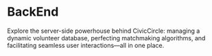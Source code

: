# BackEnd
Explore the server-side powerhouse behind CivicCircle: managing a dynamic volunteer database, perfecting matchmaking algorithms, and facilitating seamless user interactions—all in one place.
